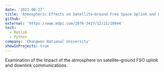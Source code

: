 ```yaml
---
date: '2021-08-27'
title: 'Atmospheric Effects on Satellite–Ground Free Space Uplink and Downlink Optical Transmissions'
github: ''
external: 'https://www.mdpi.com/2076-3417/12/21/10944'
tech:
  - Matlab
  - Python
company: 'Changwon National University'
showInProjects: true
---
```


Examination of the impact of the atmosphere on satellite–ground FSO uplink and downlink communications.
